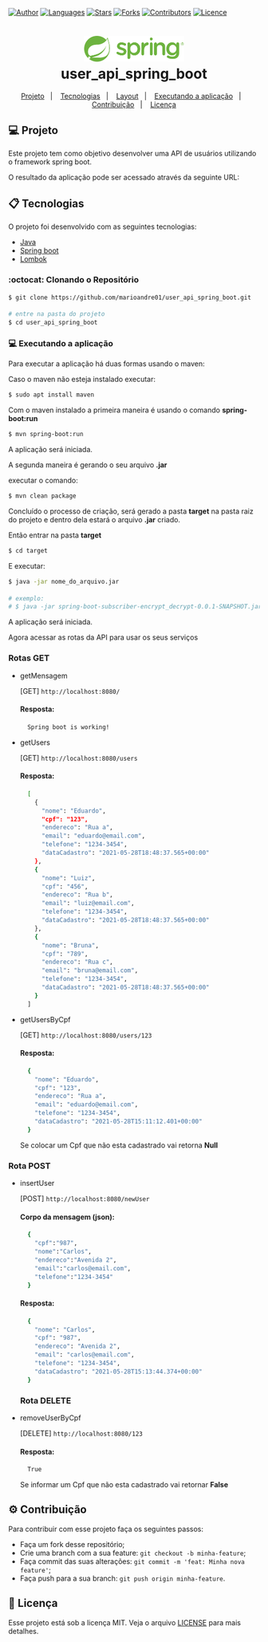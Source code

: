 [![Author](https://img.shields.io/badge/author-marioandre01-00b300?style=flat-square)](https://github.com/marioandre01)
[![Languages](https://img.shields.io/github/languages/count/marioandre01/user_api_spring_boot?color=%2300b300&style=flat-square)](#)
[![Stars](https://img.shields.io/github/stars/marioandre01/user_api_spring_boot?color=00b300&style=flat-square)](https://github.com/marioandre01/user_api_spring_boot/stargazers)
[![Forks](https://img.shields.io/github/forks/marioandre01/user_api_spring_boot?color=%2300b300&style=flat-square)](https://github.com/marioandre01/user_api_spring_boot/network/members)
[![Contributors](https://img.shields.io/github/contributors/marioandre01/user_api_spring_boot?color=00b300&style=flat-square)](https://github.com/marioandre01/user_api_spring_boot/graphs/contributors)
[![Licence](https://img.shields.io/github/license/marioandre01/user_api_spring_boot?color=%2300b300&style=flat-square)](https://github.com/marioandre01/user_api_spring_boot/blob/master/LICENCE.md)


<h1 align="center">
  <img alt="moveit" title="moveit" src="src/main/resources/imgs/logo_spring_boot.svg" width="200px" />
  <br>
  user_api_spring_boot
</h1>

<p align="center"> 
  <a href="#-projeto">Projeto</a>&nbsp;&nbsp;&nbsp;|&nbsp;&nbsp;&nbsp;
  <a href="#-tecnologias">Tecnologias</a>&nbsp;&nbsp;&nbsp;|&nbsp;&nbsp;&nbsp;
  <a href="#-layout">Layout</a>&nbsp;&nbsp;&nbsp;|&nbsp;&nbsp;&nbsp;
  <a href="#-executando-a-aplicação">Executando a aplicação</a>&nbsp;&nbsp;&nbsp;|&nbsp;&nbsp;&nbsp;
  <a href="#gear-contribuição">Contribuição</a>&nbsp;&nbsp;&nbsp;|&nbsp;&nbsp;&nbsp;
  <a href="#memo-licença">Licença</a>
</p>

## 💻 Projeto

Este projeto tem como objetivo desenvolver uma API de usuários utilizando o framework spring boot.

O resultado da aplicação pode ser acessado através da seguinte URL: 

## 📋 Tecnologias

O projeto foi desenvolvido com as seguintes tecnologias:

- [Java](https://www.java.com/pt-BR/)
- [Spring boot](https://spring.io/)
- [Lombok](https://projectlombok.org/)

<!-- ## 🎨 Layout

### 💻 Web 

<p align="center">
  <img alt="Podcastr web" title="Podcastr web" src="public/podcastr-tela01.png" width="800px">
  <img alt="Podcastr web" title="Podcastr web" src="public/podcastr-tela02.png" width="800px">
  <img alt="Podcastr web" title="Podcastr web" src="public/podcastr-tela03.png" width="800px">
</p>
</p> -->

### :octocat: Clonando o Repositório

```bash
$ git clone https://github.com/marioandre01/user_api_spring_boot.git

# entre na pasta do projeto
$ cd user_api_spring_boot
```
### 💻 Executando a aplicação

Para executar a aplicação há duas formas usando o maven:

Caso o maven não esteja instalado executar:

```bash
$ sudo apt install maven
```
Com o maven instalado a primeira maneira é usando o comando **spring-boot:run**

```bash
$ mvn spring-boot:run
```
A aplicação será iniciada.

A segunda maneira é gerando o seu arquivo **.jar**

 executar o comando:
```bash
$ mvn clean package
```
Concluído o processo de criação, será gerado a pasta **target** na pasta raiz do projeto e dentro dela estará o arquivo **.jar** criado.

Então entrar na pasta **target**
```bash
$ cd target
```
E executar:
```bash
$ java -jar nome_do_arquivo.jar

# exemplo: 
# $ java -jar spring-boot-subscriber-encrypt_decrypt-0.0.1-SNAPSHOT.jar
```
A aplicação será iniciada.

Agora acessar as rotas da API para usar os seus serviços

### Rotas GET
- getMensagem 

  [GET] `http://localhost:8080/`
  #### Resposta: 
  ```bash   
    Spring boot is working!  
  ```

- getUsers 

  [GET] `http://localhost:8080/users`
  #### Resposta:   
  ```bash
    [
      {
        "nome": "Eduardo",
        "cpf": "123",
        "endereco": "Rua a",
        "email": "eduardo@email.com",
        "telefone": "1234-3454",
        "dataCadastro": "2021-05-28T18:48:37.565+00:00"
      },
      {
        "nome": "Luiz",
        "cpf": "456",
        "endereco": "Rua b",
        "email": "luiz@email.com",
        "telefone": "1234-3454",
        "dataCadastro": "2021-05-28T18:48:37.565+00:00"
      },
      {
        "nome": "Bruna",
        "cpf": "789",
        "endereco": "Rua c",
        "email": "bruna@email.com",
        "telefone": "1234-3454",
        "dataCadastro": "2021-05-28T18:48:37.565+00:00"
      }
    ]  
  ```
  
- getUsersByCpf

  [GET] `http://localhost:8080/users/123`
  #### Resposta: 
  ```bash   
    {
      "nome": "Eduardo",
      "cpf": "123",
      "endereco": "Rua a",
      "email": "eduardo@email.com",
      "telefone": "1234-3454",
      "dataCadastro": "2021-05-28T15:11:12.401+00:00"
    } 
  ```
  Se colocar um Cpf que não esta cadastrado vai retorna **Null**

### Rota POST
- insertUser

  [POST] `http://localhost:8080/newUser`
  #### Corpo da mensagem (json): 
  ```bash   
    {
      "cpf":"987",
      "nome":"Carlos",
      "endereco":"Avenida 2",
      "email":"carlos@email.com",
      "telefone":"1234-3454"
    } 
  ```
  #### Resposta: 
  ```bash   
    {
      "nome": "Carlos",
      "cpf": "987",
      "endereco": "Avenida 2",
      "email": "carlos@email.com",
      "telefone": "1234-3454",
      "dataCadastro": "2021-05-28T15:13:44.374+00:00"
    }
  ```
  ### Rota DELETE
- removeUserByCpf
  
  [DELETE] `http://localhost:8080/123`
  #### Resposta: 
  ```bash   
    True 
  ```
  Se informar um Cpf que não esta cadastrado vai retornar **False**


## :gear: Contribuição

Para contribuir com esse projeto faça os seguintes passos:

- Faça um fork desse repositório;
- Crie uma branch com a sua feature: `git checkout -b minha-feature`;
- Faça commit das suas alterações: `git commit -m 'feat: Minha nova feature'`;
- Faça push para a sua branch: `git push origin minha-feature`.

## :memo: Licença

Esse projeto está sob a licença MIT. Veja o arquivo [LICENSE](./LICENSE.md) para mais detalhes.





